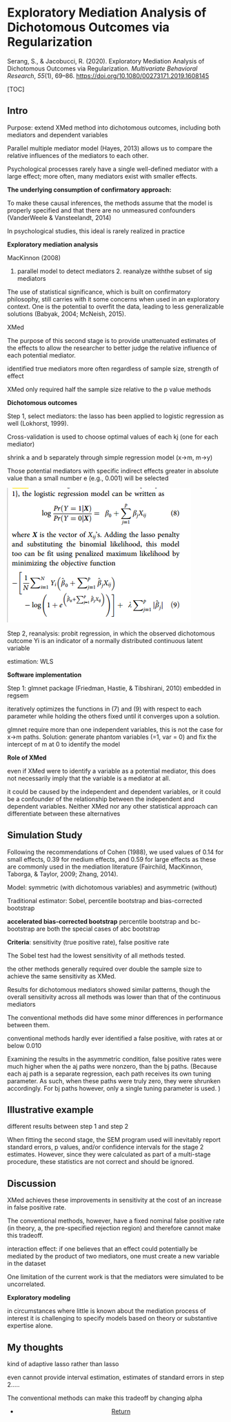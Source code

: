 # Exploratory Mediation Analysis of Dichotomous Outcomes via Regularization 

Serang, S., & Jacobucci, R. (2020). Exploratory Mediation Analysis of Dichotomous Outcomes via Regularization. *Multivariate Behavioral Research*, *55*(1), 69–86. <https://doi.org/10.1080/00273171.2019.1608145>

[TOC]

## Intro

Purpose: extend XMed method into dichotomous outcomes, including both mediators and dependent variables



Parallel multiple mediator model (Hayes, 2013) allows us to compare the relative influences of the mediators to each other.

Psychological processes rarely have a single well-defined mediator with a large effect; more often, many mediators exist with smaller effects.

**The underlying consumption of  confirmatory approach:**

To make these causal inferences, the methods assume that the model is properly specified and that there are no unmeasured confounders (VanderWeele & Vansteelandt, 2014)

In psychological studies, this ideal is rarely realized in practice

**Exploratory mediation analysis**  

MacKinnon (2008)

1. parallel model to detect mediators 2. reanalyze withthe subset of sig mediators 

The use of statistical significance, which is built on confirmatory philosophy, still carries with it some concerns when used in an exploratory context. One is the potential to overfit the data, leading to less generalizable solutions (Babyak, 2004; McNeish, 2015).

XMed

The purpose of this second stage is to provide unattenuated estimates of the effects to allow the researcher to better judge the relative influence of each potential mediator. 

identified true mediators more often regardless of sample size, strength of effect

XMed only required half the sample size relative to the p value methods 

**Dichotomous outcomes**

Step 1, select mediators: the lasso has been applied to logistic regression as well (Lokhorst, 1999). 

Cross-validation is used to choose optimal values of each kj (one for each mediator)

shrink a and b separately through simple regression model (x->m, m->y)

Those potential mediators with specific indirect effects greater in absolute value than a small number e (e.g., 0.001) will be selected 

![](fig/201123_1.png)

Step 2, reanalysis: probit regression,  in which the observed dichotomous outcome Yi is an indicator of a normally distributed continuous latent variable

estimation: WLS

**Software implementation**

Step 1: glmnet package (Friedman, Hastie, & Tibshirani, 2010) embedded in regsem

iteratively optimizes the functions in (7) and (9) with respect to each parameter while holding the others fixed until it converges upon a solution. 

glmnet require more than one independent variables, this is not the case for x->m paths. Solution: generate phantom variables (=1, var = 0) and fix the intercept of m at 0 to identify the model

**Role of XMed**

even if XMed were to identify a variable as a potential mediator, this does not necessarily imply that the variable is a mediator at all.

it could be caused by the independent and dependent variables, or it could be a confounder of the relationship between the independent and dependent variables. Neither XMed nor any other statistical approach can differentiate between these alternatives

## Simulation Study

Following the recommendations of Cohen (1988), we used values of 0.14 for small effects, 0.39 for medium effects, and 0.59 for large effects as these are commonly used in the mediation literature (Fairchild, MacKinnon, Taborga, &
Taylor, 2009; Zhang, 2014).

Model: symmetric (with dichotomous variables) and asymmetric  (without)

Traditional estimator: Sobel, percentile bootstrap and bias-corrected bootstrap

**accelerated bias-corrected bootstrap**  percentile bootstrap and bc-bootstrap are both the special cases of abc bootstrap

**Criteria**: sensitivity (true positive rate), false positive rate  



The Sobel test had the lowest sensitivity of all methods tested. 

the other methods generally required over double the sample size to achieve the same sensitivity as XMed. 

Results for dichotomous mediators showed similar patterns, though the overall sensitivity across all methods was lower than that of the continuous mediators

The conventional methods did have some minor differences in performance between them.

conventional methods hardly ever identified a false positive, with rates at or below 0.010

Examining the results in the asymmetric condition, false positive rates were much higher when the aj paths were nonzero, than the bj paths. (Because each aj path is a separate regression, each path receives its own tuning parameter. As such, when these paths were truly zero, they were shrunken accordingly. For bj paths however, only a single tuning parameter is used. )

## Illustrative example 

different results between step 1 and step 2

When fitting the second stage, the SEM program used will inevitably report standard errors, p values, and/or confidence intervals for the stage 2 estimates. However, since they were calculated as part of a multi-stage procedure, these statistics are not correct and should be ignored. 

## Discussion

XMed achieves these improvements in sensitivity at the cost of an increase in false positive rate.

The conventional methods, however, have a fixed nominal false positive rate (in theory, a, the pre-specified rejection region) and therefore cannot make this tradeoff. 

interaction effect: if one believes that an effect could potentially be mediated by the product of two mediators, one must create a new variable in the dataset

One limitation of the current work is that the mediators were simulated to be uncorrelated.

**Exploratory modeling** 

in circumstances where little is known about the mediation process of interest it is challenging to specify models based on theory or substantive expertise alone. 

## My thoughts

kind of adaptive lasso rather than lasso

even cannot provide interval estimation, estimates of standard errors in step 2.....

The conventional methods can make this tradeoff by changing alpha

<center>
<ul class="actions">
<li><a href="https://www.lijinzhang.xyz/blog_200520_summary.html" class="button">Return</a></li>
</ul>			
</center>